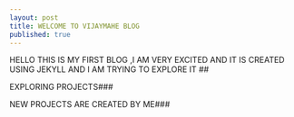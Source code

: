 ```yaml
---
layout: post
title: WELCOME TO VIJAYMAHE BLOG
published: true
---
```


HELLO THIS IS MY FIRST BLOG ,I AM VERY EXCITED AND IT IS CREATED USING JEKYLL AND I AM TRYING TO EXPLORE IT ##

EXPLORING PROJECTS###

NEW PROJECTS ARE CREATED BY ME###


